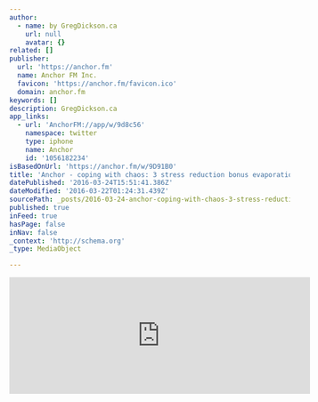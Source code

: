 ```yaml
---
author:
  - name: by GregDickson.ca
    url: null
    avatar: {}
related: []
publisher:
  url: 'https://anchor.fm'
  name: Anchor FM Inc.
  favicon: 'https://anchor.fm/favicon.ico'
  domain: anchor.fm
keywords: []
description: GregDickson.ca
app_links:
  - url: 'AnchorFM://app/w/9d8c56'
    namespace: twitter
    type: iphone
    name: Anchor
    id: '1056182234'
isBasedOnUrl: 'https://anchor.fm/w/9D91B0'
title: 'Anchor - coping with chaos: 3 stress reduction bonus evaporation technique'
datePublished: '2016-03-24T15:51:41.386Z'
dateModified: '2016-03-22T01:24:31.439Z'
sourcePath: _posts/2016-03-24-anchor-coping-with-chaos-3-stress-reduction-bonus-evapora.md
published: true
inFeed: true
hasPage: false
inNav: false
_context: 'http://schema.org'
_type: MediaObject

---
```

<iframe src="https://cdn.embedly.com/widgets/media.html?src=https%3A%2F%2Fanchor.fm%2Fembed%2F9d91b0&amp;url=https%3A%2F%2Fanchor.fm%2Fw%2F9D91B0&amp;image=https%3A%2F%2Fs3-us-west-2.amazonaws.com%2Fanchor-website%2Fimages%2Ffbog_wave.png&amp;key=b7d04c9b404c499eba89ee7072e1c4f7&amp;type=text%2Fhtml&amp;schema=anchor" width="540" height="210" scrolling="no" frameborder="0" allowfullscreen="allowfullscreen" style=""></iframe>